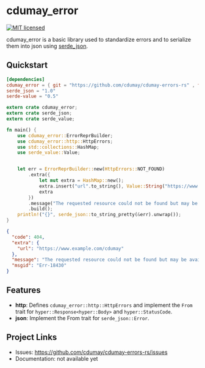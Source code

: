 # cdumay_error

[![MIT licensed](https://img.shields.io/badge/license-MIT-blue.svg)](./LICENSE)

cdumay_error is a basic library used to standardize errors and to serialize them into json using [serde_json](https://docs.serde.rs/serde/).

## Quickstart

```toml
[dependencies]
cdumay_error = { git = "https://github.com/cdumay/cdumay-errors-rs" , features = ["http"] }
serde_json = "1.0"
serde-value = "0.5"
```

```rust
extern crate cdumay_error;
extern crate serde_json;
extern crate serde_value;

fn main() {
    use cdumay_error::ErrorReprBuilder;
    use cdumay_error::http::HttpErrors;
    use std::collections::HashMap;
    use serde_value::Value;


    let err = ErrorReprBuilder::new(HttpErrors::NOT_FOUND)
        .extra({
            let mut extra = HashMap::new();
            extra.insert("url".to_string(), Value::String("https://www.example.com/cdumay".to_string()));
            extra
        })
        .message("The requested resource could not be found but may be available in the future. Subsequent requests by the client are permissible.".to_string())
        .build();
    println!("{}", serde_json::to_string_pretty(&err).unwrap());
}
```

```json
{
  "code": 404,
  "extra": {
    "url": "https://www.example.com/cdumay"
  },
  "message": "The requested resource could not be found but may be available in the future. Subsequent requests by the client are permissible.",
  "msgid": "Err-18430"
}
```

## Features

- **http**: Defines `cdumay_error::http::HttpErrors` and implement the `From` trait for `hyper::Response<hyper::Body>` and `hyper::StatusCode`.
- **json**: Implement the From trait for `serde_json::Error`.

## Project Links

- Issues: https://github.com/cdumay/cdumay-errors-rs/issues
- Documentation: not available yet
